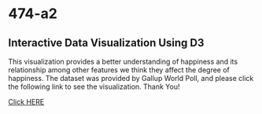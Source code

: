 # 474-a2
## Interactive Data Visualization Using D3

This visualization provides a better understanding of happiness and its relationship among other features we think they affect the degree of happiness. The dataset was provided by Gallup World Poll, and please click the following link to see the visualization. Thank You!  
  
[Click HERE](http://sunho0301.github.io)   
  
